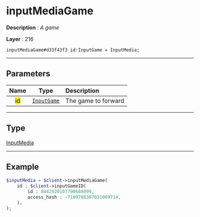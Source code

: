 # inputMediaGame

**Description** : *A game*

**Layer** : 216

```tl
inputMediaGame#d33f43f3 id:InputGame = InputMedia;
```

---

## Parameters

| Name | Type | Description |
| :---: | :---: | :--- |
| <mark>id</mark> | [`InputGame`](type/InputGame) | The game to forward |

---

## Type

[InputMedia](type/InputMedia)

---

## Example

```php
$inputMedia = $client->inputMediaGame(
	id : $client->inputGameID(
		id : 8842920107790688099,
		access_hash : -7109788367031069714,
	),
);
```